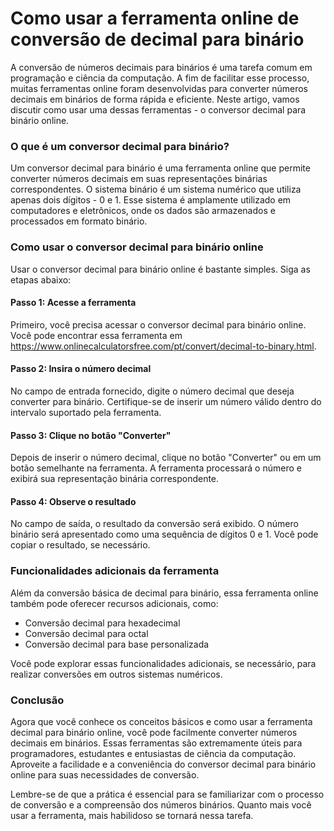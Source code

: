 Como usar a ferramenta online de conversão de decimal para binário
==================================================================

A conversão de números decimais para binários é uma tarefa comum em programação e ciência da computação. A fim de facilitar esse processo, muitas ferramentas online foram desenvolvidas para converter números decimais em binários de forma rápida e eficiente. Neste artigo, vamos discutir como usar uma dessas ferramentas - o conversor decimal para binário online.

### O que é um conversor decimal para binário?

Um conversor decimal para binário é uma ferramenta online que permite converter números decimais em suas representações binárias correspondentes. O sistema binário é um sistema numérico que utiliza apenas dois dígitos - 0 e 1. Esse sistema é amplamente utilizado em computadores e eletrônicos, onde os dados são armazenados e processados em formato binário.

### Como usar o conversor decimal para binário online

Usar o conversor decimal para binário online é bastante simples. Siga as etapas abaixo:

#### Passo 1: Acesse a ferramenta

Primeiro, você precisa acessar o conversor decimal para binário online. Você pode encontrar essa ferramenta em <https://www.onlinecalculatorsfree.com/pt/convert/decimal-to-binary.html>.

#### Passo 2: Insira o número decimal

No campo de entrada fornecido, digite o número decimal que deseja converter para binário. Certifique-se de inserir um número válido dentro do intervalo suportado pela ferramenta.

#### Passo 3: Clique no botão "Converter"

Depois de inserir o número decimal, clique no botão "Converter" ou em um botão semelhante na ferramenta. A ferramenta processará o número e exibirá sua representação binária correspondente.

#### Passo 4: Observe o resultado

No campo de saída, o resultado da conversão será exibido. O número binário será apresentado como uma sequência de dígitos 0 e 1. Você pode copiar o resultado, se necessário.

### Funcionalidades adicionais da ferramenta

Além da conversão básica de decimal para binário, essa ferramenta online também pode oferecer recursos adicionais, como:

- Conversão decimal para hexadecimal
- Conversão decimal para octal
- Conversão decimal para base personalizada

Você pode explorar essas funcionalidades adicionais, se necessário, para realizar conversões em outros sistemas numéricos.

### Conclusão

Agora que você conhece os conceitos básicos e como usar a ferramenta decimal para binário online, você pode facilmente converter números decimais em binários. Essas ferramentas são extremamente úteis para programadores, estudantes e entusiastas de ciência da computação. Aproveite a facilidade e a conveniência do conversor decimal para binário online para suas necessidades de conversão.

Lembre-se de que a prática é essencial para se familiarizar com o processo de conversão e a compreensão dos números binários. Quanto mais você usar a ferramenta, mais habilidoso se tornará nessa tarefa.